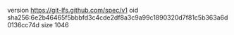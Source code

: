 version https://git-lfs.github.com/spec/v1
oid sha256:6e2b46465f5bbbfd3c4cde2df8a3c9a99c1890320d7f81c5b363a6d0136cc74d
size 1046
